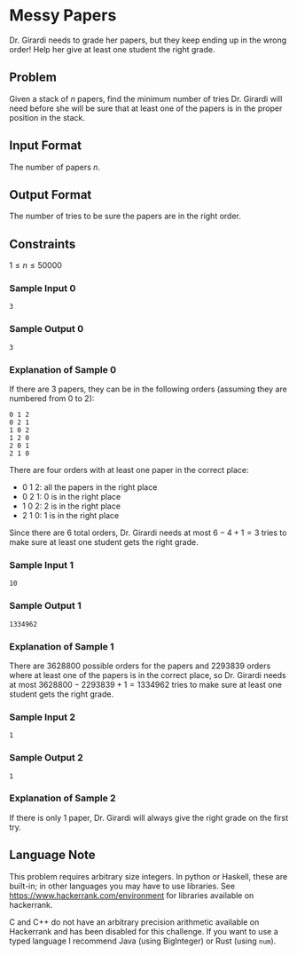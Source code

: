 # Messy Papers

Dr. Girardi needs to grade her papers, but they keep ending up in the wrong order!
Help her give at least one student the right grade.

## Problem

Given a stack of $n$ papers, find the minimum number of tries Dr. Girardi will
need before she will be sure that at least one of the papers is in the proper
position in the stack.

## Input Format

The number of papers $n$.

## Output Format

The number of tries to be sure the papers are in the right order.

## Constraints

$1 \le n \le 50000$

### Sample Input 0
```
3
```

### Sample Output 0
```
3
```

### Explanation of Sample 0

If there are 3 papers, they can be in the following orders (assuming they are numbered from 0 to 2):
```
0 1 2
0 2 1
1 0 2
1 2 0
2 0 1
2 1 0
```

There are four orders with at least one paper in the correct place:
- 0 1 2: all the papers in the right place
- 0 2 1: 0 is in the right place
- 1 0 2: 2 is in the right place
- 2 1 0: 1 is in the right place

Since there are $6$ total orders, Dr. Girardi needs at most $6 - 4 + 1 = 3$ tries
to make sure at least one student gets the right grade.

### Sample Input 1
```
10
```

### Sample Output 1
```
1334962
```

### Explanation of Sample 1

There are $3628800$ possible orders for the papers and $2293839$ orders where at least
one of the papers is in the correct place,
so Dr. Girardi needs at most $3628800 - 2293839 + 1 = 1334962$ tries to make sure
at least one student gets the right grade.

### Sample Input 2
```
1
```

### Sample Output 2
```
1
```

### Explanation of Sample 2

If there is only 1 paper, Dr. Girardi will always give the right grade on the first try.

## Language Note

This problem requires arbitrary size integers.
In python or Haskell, these are built-in; in other languages
you may have to use libraries. See https://www.hackerrank.com/environment
for libraries available on hackerrank.

C and C++ do not have an arbitrary precision arithmetic available on Hackerrank
and has been disabled for this challenge. If you want to use a typed language
I recommend Java (using BigInteger) or Rust (using `num`).
